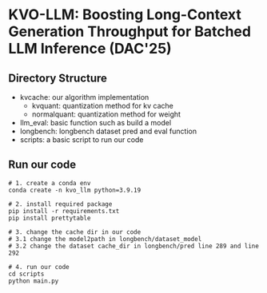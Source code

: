 # KVO-LLM: Boosting Long-Context Generation Throughput for Batched LLM Inference (DAC'25)

## Directory Structure
- kvcache: our algorithm implementation
  - kvquant: quantization method for kv cache
  - normalquant: quantization method for weight
- llm_eval: basic function such as build a model
- longbench: longbench dataset pred and eval function
- scripts: a basic script to run our code

## Run our code
```
# 1. create a conda env 
conda create -n kvo_llm python=3.9.19

# 2. install required package 
pip install -r requirements.txt
pip install prettytable

# 3. change the cache dir in our code
# 3.1 change the model2path in longbench/dataset_model
# 3.2 change the dataset cache_dir in longbench/pred line 289 and line 292

# 4. run our code
cd scripts
python main.py
```